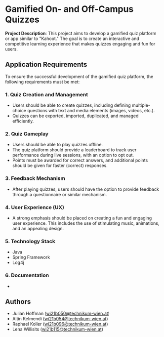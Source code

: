 # Gamified On- and Off-Campus Quizzes

**Project Description**: 
This project aims to develop a gamified quiz platform or app similar to "Kahoot."
 The goal is to create an interactive and competitive learning experience that makes quizzes engaging and fun for users.

## Application Requirements

To ensure the successful development of the gamified quiz platform, the following requirements must be met:

### 1. Quiz Creation and Management

- Users should be able to create quizzes, including defining multiple-choice questions with text
  and media elements (images, videos, etc.).
- Quizzes can be exported, imported, duplicated, and managed efficiently.

### 2. Quiz Gameplay

- Users should be able to play quizzes offline.
- The quiz platform should provide a leaderboard to track user performance during live sessions, with an option to opt out.
- Points must be awarded for correct answers, and additional points should be given for faster (correct) responses.

### 3. Feedback Mechanism

- After playing quizzes, users should have the option to provide feedback through a questionnaire or similar mechanism.

### 4. User Experience (UX)

- A strong emphasis should be placed on creating a fun and engaging user experience. 
This includes the use of stimulating music, animations, and an appealing design.

### 5. Technology Stack

- Java 
- Spring Framework
- Log4j

### 6. Documentation

- 


## Authors

  - Julian Hoffman (wi21b050@technikum-wien.at)
  - Altin Kelmendi (wi21b054@technikum-wien.at)
  - Raphael Koller (wi21b096@technikum-wien.at)
  - Lena Willisits (wi21b115@technikum-wien.at)